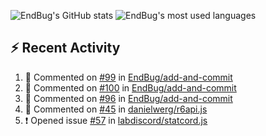 ![EndBug's GitHub stats](https://github-readme-stats.vercel.app/api?username=endbug&show_icons=true)
![EndBug's most used languages](https://github-readme-stats.vercel.app/api/top-langs/?username=endbug&layout=compact)

## ⚡ Recent Activity

<!--START_SECTION:activity-->
1. 💬 Commented on [#99](https://github.com//EndBug/add-and-commit/issues/99) in [EndBug/add-and-commit](https://github.com//EndBug/add-and-commit)
2. 💬 Commented on [#100](https://github.com//EndBug/add-and-commit/issues/100) in [EndBug/add-and-commit](https://github.com//EndBug/add-and-commit)
3. 💬 Commented on [#96](https://github.com//EndBug/add-and-commit/issues/96) in [EndBug/add-and-commit](https://github.com//EndBug/add-and-commit)
4. 💬 Commented on [#45](https://github.com//danielwerg/r6api.js/issues/45) in [danielwerg/r6api.js](https://github.com//danielwerg/r6api.js)
5. ❗️ Opened issue [#57](https://github.com//labdiscord/statcord.js/issues/57) in [labdiscord/statcord.js](https://github.com//labdiscord/statcord.js)
<!--END_SECTION:activity-->
